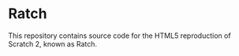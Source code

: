 # Ratch
This repository contains source code for the HTML5 reproduction of Scratch 2, known as Ratch.
